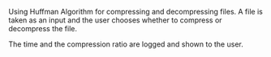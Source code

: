 Using Huffman Algorithm for compressing and decompressing files. A file is taken as an input and the user chooses whether to compress or decompress the file.

The time and the compression ratio are logged and shown to the user.